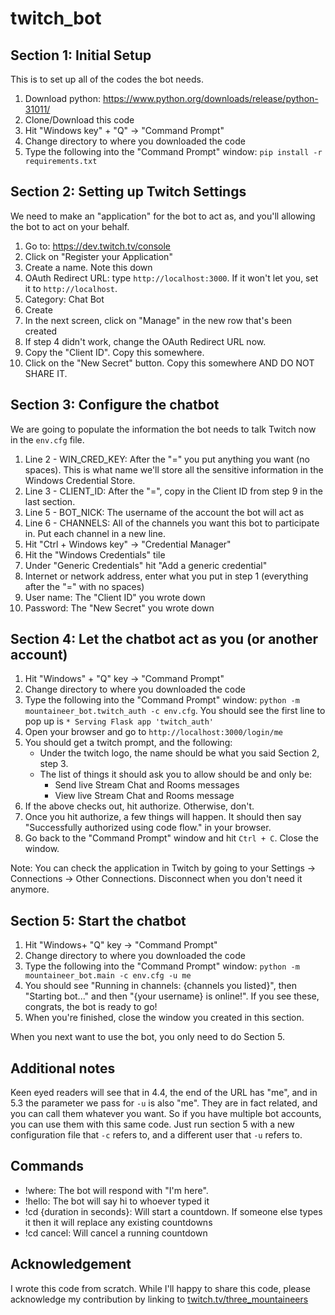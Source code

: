# twitch_bot

## Section 1: Initial Setup

This is to set up all of the codes the bot needs.

1. Download python: https://www.python.org/downloads/release/python-31011/
2. Clone/Download this code
3. Hit "Windows key" + "Q" -> "Command Prompt"
4. Change directory to where you downloaded the code
5. Type the following into the "Command Prompt" window: `pip install -r requirements.txt`

## Section 2: Setting up Twitch Settings

We need to make an "application" for the bot to act as, and you'll allowing the bot to act on your behalf.

1. Go to: https://dev.twitch.tv/console
2. Click on "Register your Application"
3. Create a name. Note this down
4. OAuth Redirect URL: type `http://localhost:3000`. If it won't let you, set it to `http://localhost`.
5. Category: Chat Bot
6. Create
7. In the next screen, click on "Manage" in the new row that's been created
8. If step 4 didn't work, change the OAuth Redirect URL now.
9. Copy the "Client ID". Copy this somewhere.
10. Click on the "New Secret" button. Copy this somewhere AND DO NOT SHARE IT.

## Section 3: Configure the chatbot

We are going to populate the information the bot needs to talk Twitch now in the `env.cfg` file.

1. Line 2 - WIN_CRED_KEY: After the "=" you put anything you want (no spaces). This is what name we'll store all the sensitive information in the Windows Credential Store.
2. Line 3 - CLIENT_ID: After the "=", copy in the Client ID from step 9 in the last section.
3. Line 5 - BOT_NICK: The username of the account the bot will act as
4. Line 6 - CHANNELS: All of the channels you want this bot to participate in. Put each channel in a new line.
5. Hit "Ctrl + Windows key" -> "Credential Manager"
6. Hit the "Windows Credentials" tile
7. Under "Generic Credentials" hit "Add a generic credential"
8. Internet or network address, enter what you put in step 1 (everything after the "=" with no spaces)
9. User name: The "Client ID" you wrote down
10. Password: The "New Secret" you wrote down

## Section 4: Let the chatbot act as you (or another account)

1. Hit "Windows" + "Q" key -> "Command Prompt"
2. Change directory to where you downloaded the code
3. Type the following into the "Command Prompt" window: `python -m mountaineer_bot.twitch_auth -c env.cfg`. You should see the first line to pop up is `* Serving Flask app 'twitch_auth'`
4. Open your browser and go to `http://localhost:3000/login/me`
5. You should get a twitch prompt, and the following:
    * Under the twitch logo, the name should be what you said Section 2, step 3.
    * The list of things it should ask you to allow should be and only be:
        * Send live Stream Chat and Rooms messages
        * View live Stream Chat and Rooms message
6. If the above checks out, hit authorize. Otherwise, don't.
7. Once you hit authorize, a few things will happen. It should then say "Successfully authorized using code flow." in your browser.
8. Go back to the "Command Prompt" window and hit `Ctrl + C`. Close the window.

Note: You can check the application in Twitch by going to your Settings -> Connections -> Other Connections. Disconnect when you don't need it anymore.

## Section 5: Start the chatbot

1. Hit "Windows+ "Q" key -> "Command Prompt"
2. Change directory to where you downloaded the code
3. Type the following into the "Command Prompt" window: `python -m mountaineer_bot.main -c env.cfg -u me`
4. You should see "Running in channels: {channels you listed}", then "Starting bot..." and then "{your username} is online!". If you see these, congrats, the bot is ready to go!
5. When you're finished, close the window you created in this section.

When you next want to use the bot, you only need to do Section 5.

## Additional notes

Keen eyed readers will see that in 4.4, the end of the URL has "me", and in 5.3 the parameter we pass for `-u` is also "me". They are in fact related, and you can call them whatever you want. So if you have multiple bot accounts, you can use them with this same code. Just run section 5 with a new configuration file that `-c` refers to, and a different user that `-u` refers to.

## Commands

* !where: The bot will respond with "I'm here".
* !hello: The bot will say hi to whoever typed it
* !cd {duration in seconds}: Will start a countdown. If someone else types it then it will replace any existing countdowns
* !cd cancel: Will cancel a running countdown

## Acknowledgement

I wrote this code from scratch. While I'll happy to share this code, please acknowledge my contribution by linking to [twitch.tv/three_mountaineers](https://www.twitch.tv/three_mountaineers)